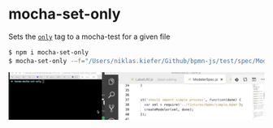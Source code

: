 # mocha-set-only

Sets the [`only`](https://stackoverflow.com/questions/10832031/how-to-run-a-single-test-with-mocha) tag to a mocha-test for a given file

```sh
$ npm i mocha-set-only
$ mocha-set-only -—f="/Users/niklas.kiefer/Github/bpmn-js/test/spec/ModelerSpec.js" -—test="should import simple process"
```

![gif](./resources/screencast.gif)